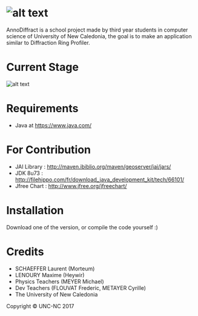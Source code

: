 ![alt text](https://img4.hostingpics.net/pics/515212AnnoDiffract.png)
=======================

AnnoDiffract is a school project made by third year students in computer science of University of New Caledonia, the goal is to make an application similar to Diffraction Ring Profiler.

Current Stage
=============

![alt text](http://zupimages.net/up/17/31/wdry.png)

Requirements
============

* Java at https://www.java.com/

For Contribution
================

- JAI Library : http://maven.ibiblio.org/maven/geoserver/jai/jars/
- JDK 8u73 : http://filehippo.com/fr/download_java_development_kit/tech/66101/
- Jfree Chart : http://www.jfree.org/jfreechart/

Installation
============

Download one of the version, or compile the code yourself :)

Credits
=======

* SCHAEFFER Laurent (Morteum)
* LENOURY Maxime (Heywir)
* Physics Teachers (MEYER Michael)
* Dev Teachers (FLOUVAT Frederic, METAYER Cyrille)
* The University of New Caledonia

Copyright © UNC-NC 2017

